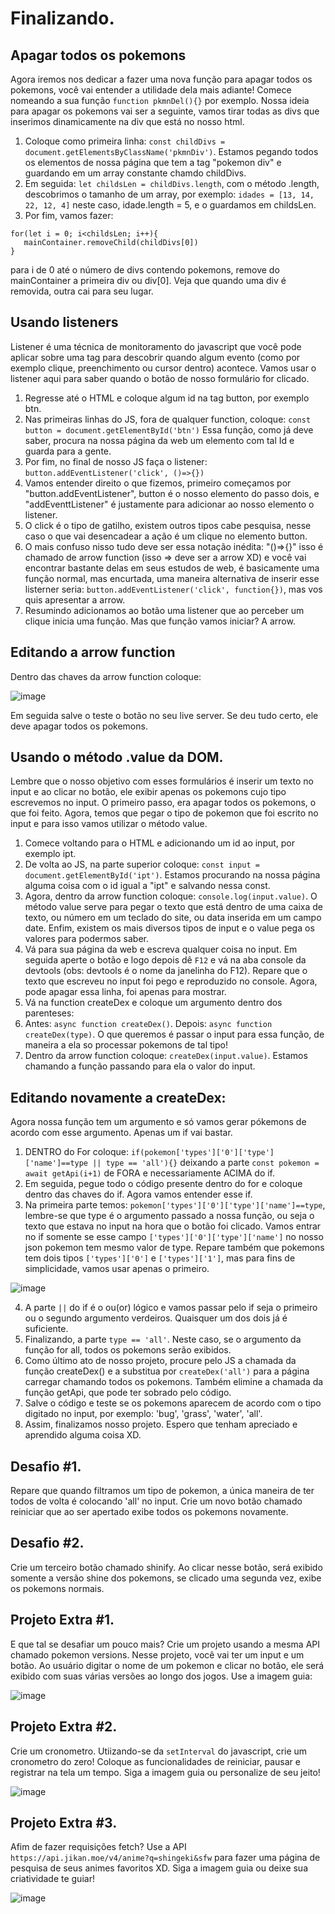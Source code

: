 # Finalizando.

## Apagar todos os pokemons

Agora iremos nos dedicar a fazer uma nova função para apagar todos os pokemons, você vai entender a utilidade dela mais adiante! Comece nomeando a sua função `function pkmnDel(){}` por exemplo. Nossa ideia para apagar os pokemons vai ser a seguinte, vamos tirar todas as divs que inserimos dinamicamente na div que está no nosso html.

1. Coloque como primeira linha: `const childDivs = document.getElementsByClassName('pkmnDiv')`. Estamos pegando todos os elementos de nossa página que tem a tag "pokemon div" e guardando em um array constante chamdo childDivs.
2. Em seguida: `let childsLen = childDivs.length`, com o método .length, descobrimos o tamanho de um array, por exemplo: `idades = [13, 14, 22, 12, 4]` neste caso, idade.length = 5, e o guardamos em childsLen.
3. Por fim, vamos fazer:

```    
for(let i = 0; i<childsLen; i++){
   mainContainer.removeChild(childDivs[0])
}
 ```
para i de 0 até o número de divs contendo pokemons, remove do mainContainer a primeira div ou div[0]. Veja que quando uma div é removida, outra cai para seu lugar.

## Usando listeners

Listener é uma técnica de monitoramento do javascript que você pode aplicar sobre uma tag para descobrir quando algum evento (como por exemplo clique, preenchimento ou cursor dentro) acontece. Vamos usar o listener aqui para saber quando o botão de nosso formulário for clicado.
1. Regresse até o HTML e coloque algum id na tag button, por exemplo btn.
2. Nas primeiras linhas do JS, fora de qualquer function, coloque: `const button = document.getElementById('btn')` Essa função, como já deve saber, procura na nossa página da web um elemento com tal Id e guarda para a gente.
3. Por fim, no final de nosso JS faça o listener: `button.addEventListener('click', ()=>{})`
4. Vamos entender direito o que fizemos, primeiro começamos por "button.addEventListener", button é o nosso elemento do passo dois, e "addEventtListener" é justamente para adicionar ao nosso elemento o listener.
5. O click é o tipo de gatilho, existem outros tipos cabe pesquisa, nesse caso o que vai desencadear a ação é um clique no elemento button.
6. O mais confuso nisso tudo deve ser essa notação inédita: "()=>{}" isso é chamado de arrow function (isso => deve ser a arrow XD) e você vai encontrar bastante delas em seus estudos de web, é basicamente uma função normal, mas encurtada, uma maneira alternativa de inserir esse listerner seria: `button.addEventListener('click', function{})`, mas vos quis apresentar a arrow.
7. Resumindo adicionamos ao botão uma listener que ao perceber um clique inicia uma função. Mas que função vamos iniciar? A arrow.

## Editando a arrow function

Dentro das chaves da arrow function coloque:

![image](https://user-images.githubusercontent.com/39773960/218912055-9ae0bcbc-892c-44ef-a3c3-b49d2d0f0753.png)

Em seguida salve o teste o botão no seu live server. Se deu tudo certo, ele deve apagar todos os pokemons.

## Usando o método .value da DOM.

Lembre que o nosso objetivo com esses formulários é inserir um texto no input e ao clicar no botão, ele exibir apenas os pokemons cujo tipo escrevemos no input. O primeiro passo, era apagar todos os pokemons, o que foi feito. Agora, temos que pegar o tipo de pokemon que foi escrito no input e para isso vamos utilizar o método value.
1. Comece voltando para o HTML e adicionando um id ao input, por exemplo ipt.
2. De volta ao JS, na parte superior coloque: `const input = document.getElementById('ipt')`. Estamos procurando na nossa página alguma coisa com o id igual a "ipt" e salvando nessa const.
3. Agora, dentro da arrow function coloque: `console.log(input.value)`. O método value serve para pegar o texto que está dentro de uma caixa de texto, ou número em um teclado do site, ou data inserida em um campo date. Enfim, existem os mais diversos tipos de input e o value pega os valores para podermos saber.
4. Vá para sua página da web e escreva qualquer coisa no input. Em seguida aperte o botão e logo depois dê `F12` e vá na aba console da devtools (obs: devtools é o nome da janelinha do F12). Repare que o texto que escreveu no input foi pego e reproduzido no console. Agora, pode apagar essa linha, foi apenas para mostrar.
5. Vá na function createDex e coloque um argumento dentro dos parenteses:
6. Antes: `async function createDex()`. Depois: `async function createDex(type)`. O que queremos é passar o input para essa função, de maneira a ela so processar pokemons de tal tipo!
7. Dentro da arrow function coloque: `createDex(input.value)`. Estamos chamando a função passando para ela o valor do input.

## Editando novamente a createDex:

Agora nossa função tem um argumento e só vamos gerar pókemons de acordo com esse argumento. Apenas um if vai bastar.
1. DENTRO do For coloque: `if(pokemon['types']['0']['type']['name']==type || type == 'all'){}` deixando a parte `const pokemon = await getApi(i+1)` de FORA e necessariamente ACIMA do if.
2. Em seguida, pegue todo o código presente dentro do for e coloque dentro das chaves do if. Agora vamos entender esse if.
3. Na primeira parte temos: `pokemon['types']['0']['type']['name']==type`, lembre-se que type é o argumento passado a nossa função, ou seja o texto que estava no input na hora que o botão foi clicado. Vamos entrar no if somente se esse campo  `['types']['0']['type']['name']` no nosso json pokemon tem mesmo valor de type. Repare também que pokemons tem dois tipos `['types']['0']` e `['types']['1']`, mas para fins de simplicidade, vamos usar apenas o primeiro.

![image](https://user-images.githubusercontent.com/39773960/218917265-cfb7f1a8-e6d4-472c-8d42-8ae27cc5ec19.png)

4. A parte ` || ` do if é o ou(or) lógico e vamos passar pelo if seja o primeiro ou o segundo argumento verdeiros. Quaisquer um dos dois já é suficiente.
5. Finalizando, a parte `type == 'all'`. Neste caso, se o argumento da função for all, todos os pokemons serão exibidos.
6. Como último ato de nosso projeto, procure pelo JS a chamada da função createDex() e a substitua por `createDex('all')` para a página carregar chamando todos os pokemons. Também elimine a chamada da função getApi, que pode ter sobrado pelo código.
7. Salve o código e teste se os pokemons aparecem de acordo com o tipo digitado no input, por exemplo: 'bug', 'grass', 'water', 'all'.
8. Assim, finalizamos nosso projeto. Espero que tenham apreciado e aprendido alguma coisa XD.

## Desafio #1.
Repare que quando filtramos um tipo de pokemon, a única maneira de ter todos de volta é colocando 'all' no input. Crie um novo botão chamado reiniciar que ao ser apertado exibe todos os pokemons novamente.

## Desafio #2.
Crie um terceiro botão chamado shinify. Ao clicar nesse botão, será exibido somente a versão shine dos pokemons, se clicado uma segunda vez, exibe os pokemons normais.

## Projeto Extra #1.
E que tal se desafiar um pouco mais? Crie um projeto usando a mesma API chamado pokemon versions. Nesse projeto, você vai ter um input e um botão. Ao usuário digitar o nome de um pokemon e clicar no botão, ele será exibido com suas várias versões ao longo dos jogos. Use a imagem guia:

![image](https://user-images.githubusercontent.com/39773960/218919387-1bada7fb-21eb-4452-9bdf-536a549e7bee.png)

## Projeto Extra #2.
Crie um cronometro. Utiizando-se da `setInterval` do javascript, crie um cronometro do zero! Coloque as funcionalidades de reiniciar, pausar e registrar na tela um tempo. Siga a imagem guia ou personalize de seu jeito!

![image](https://user-images.githubusercontent.com/39773960/218919929-cd0f60e3-0d28-41c1-9f3a-d2fafa0d9b01.png)

## Projeto Extra #3.
Afim de fazer requisições fetch? Use a API `https://api.jikan.moe/v4/anime?q=shingeki&sfw` para fazer uma página de pesquisa de seus animes favoritos XD. Siga a imagem guia ou deixe sua criatividade te guiar!

![image](https://user-images.githubusercontent.com/39773960/218920554-7dd87a35-f874-4bbd-88db-8356a5eaec66.png)

